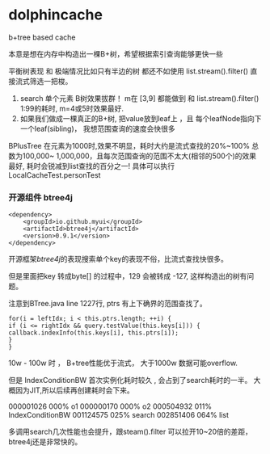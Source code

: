 # dolphincache
b+tree based cache

本意是想在内存中构造出一棵B+树，希望根据索引查询能够更快一些


平衡树表现 和 极端情况比如只有半边的树 都还不如使用 list.stream().filter() 直接流式筛选一把梭。
1. search 单个元素 B树效果拔群！ m在 [3,9] 都能做到 和 list.stream().filter() 1:99的耗时, m=4或5时效果最好.
2. 如果我们做成一棵真正的B+树, 把value放到leaf上 ，且 每个leafNode指向下一个leaf(sibling)， 我想范围查询的速度会快很多

BPlusTree 在元素为1000时,效果不明显，耗时大约是流式查找的20%~100%
总数为100,000~ 1,000,000，且每次范围查询的范围不太大(相邻的500个)的效果最好, 耗时会锐减到list查找的百分之一!
具体可以执行 LocalCacheTest.personTest


### 开源组件 btree4j
```
<dependency>
    <groupId>io.github.myui</groupId>
    <artifactId>btree4j</artifactId>
    <version>0.9.1</version>
</dependency>
```

开源框架*btree4j*的表现搜索单个key的表现不俗，比流式查找快很多。

但是里面把key 转成byte[] 的过程中，129 会被转成 -127, 这样构造出的树有问题。



注意到BTree.java line 1227行, ptrs 有上下确界的范围查找了。

```
for(i = leftIdx; i < this.ptrs.length; ++i) {
if (i <= rightIdx && query.testValue(this.keys[i])) {
callback.indexInfo(this.keys[i], this.ptrs[i]);
}
}
```

10w - 100w 时 ， B+tree性能优于流式， 大于1000w 数据可能overflow.

但是 IndexConditionBW 首次实例化耗时较久 , 会占到了search耗时的一半。 大概因为JIT,所以后续再创建耗时会下来。

000001026  000%  o1
000000170  000%  o2
000504932  011%  IndexConditionBW
001124575  025%  search
002851406  064%  list

多调用search几次性能也会提升，跟steam().filter 可以拉开10~20倍的差距，btree4j还是非常快的。 